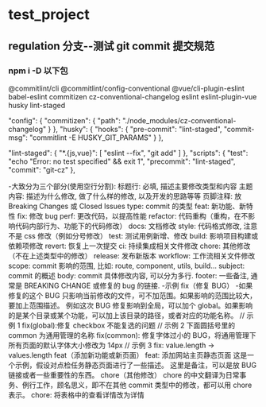 # test_project

## regulation 分支--测试 git commit 提交规范

### npm i -D 以下包

@commitlint/cli
@commitlint/config-conventional
@vue/cli-plugin-eslint
babel-eslint
commitizen
cz-conventional-changelog
eslint
eslint-plugin-vue
husky
lint-staged

"config": {
"commitizen": {
"path": "./node_modules/cz-conventional-changelog"
}
},
"husky": {
"hooks": {
"pre-commit": "lint-staged",
"commit-msg": "commitlint -E HUSKY_GIT_PARAMS"
}
},

"lint-staged": {
"\*.{js,vue}": [
"eslint --fix",
"git add"
]
},
"scripts": {
"test": "echo \"Error: no test specified\" && exit 1",
"precommit": "lint-staged",
"commit": "git-cz"
},

-大致分为三个部分(使用空行分割):
标题行: 必填, 描述主要修改类型和内容
主题内容: 描述为什么修改, 做了什么样的修改, 以及开发的思路等等
页脚注释: 放 Breaking Changes 或 Closed Issues
type: commit 的类型
feat: 新功能、新特性
fix: 修改 bug
perf: 更改代码，以提高性能
refactor: 代码重构（重构，在不影响代码内部行为、功能下的代码修改）
docs: 文档修改
style: 代码格式修改, 注意不是 css 修改（例如分号修改）
test: 测试用例新增、修改
build: 影响项目构建或依赖项修改
revert: 恢复上一次提交
ci: 持续集成相关文件修改
chore: 其他修改（不在上述类型中的修改）
release: 发布新版本
workflow: 工作流相关文件修改
scope: commit 影响的范围, 比如: route, component, utils, build...
subject: commit 的概述
body: commit 具体修改内容, 可以分为多行.
footer: 一些备注, 通常是 BREAKING CHANGE 或修复的 bug 的链接. -示例
fix（修复 BUG） -如果修复的这个 BUG 只影响当前修改的文件，可不加范围。如果影响的范围比较大，要加上范围描述。
例如这次 BUG 修复影响到全局，可以加个 global。如果影响的是某个目录或某个功能，可以加上该目录的路径，或者对应的功能名称。
// 示例 1
fix(global):修复 checkbox 不能复选的问题
// 示例 2 下面圆括号里的 common 为通用管理的名称
fix(common): 修复字体过小的 BUG，将通用管理下所有页面的默认字体大小修改为 14px
// 示例 3
fix: value.length -> values.length
feat（添加新功能或新页面）
feat: 添加网站主页静态页面
这是一个示例，假设对点检任务静态页面进行了一些描述。
这里是备注，可以是放 BUG 链接或者一些重要性的东西。
chore（其他修改）
chore 的中文翻译为日常事务、例行工作，顾名思义，即不在其他 commit 类型中的修改，都可以用 chore 表示。
chore: 将表格中的查看详情改为详情
